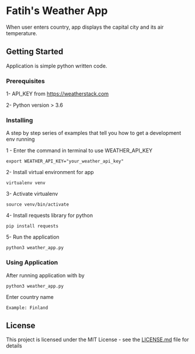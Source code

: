 # Fatih's Weather App

When user enters country, app displays the capital city and its air temperature.

## Getting Started

Application is simple python written code.

### Prerequisites

1- API_KEY from https://weatherstack.com 

2- Python version > 3.6

### Installing

A step by step series of examples that tell you how to get a development env running

1 - Enter the command in terminal to use WEATHER_API_KEY

```
export WEATHER_API_KEY="your_weather_api_key"
```
2- Install virtual environment for app

```
virtualenv venv
```
3- Activate virtualenv

```
source venv/bin/activate
```

4- Install requests library for python

```
pip install requests

```
5- Run the application

```
python3 weather_app.py

```


### Using Application

After running application with by

```
python3 weather_app.py
```

Enter country name 

```
Example: Finland
```



## License

This project is licensed under the MIT License - see the [LICENSE.md](LICENSE.md) file for details

